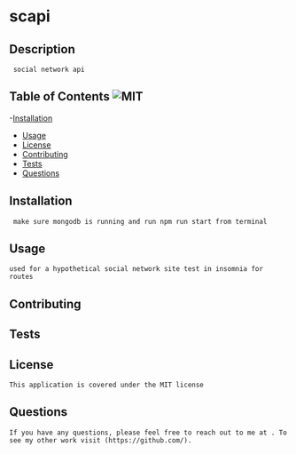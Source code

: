 # scapi

## Description
     social network api
        
## Table of Contents ![MIT](https://img.shields.io/badge/License-MIT-yellow.svg)
   -[Installation](#installation)
   - [Usage](#usage)
   - [License](#license)
   - [Contributing](#contributing)
   - [Tests](#tests)
   - [Questions](#questions) 
        
## Installation
     make sure mongodb is running and run npm run start from terminal
        
## Usage
    used for a hypothetical social network site test in insomnia for  routes
        
## Contributing
    
        
## Tests
    
    
## License
    This application is covered under the MIT license
        
## Questions
    If you have any questions, please feel free to reach out to me at . To see my other work visit (https://github.com/).
